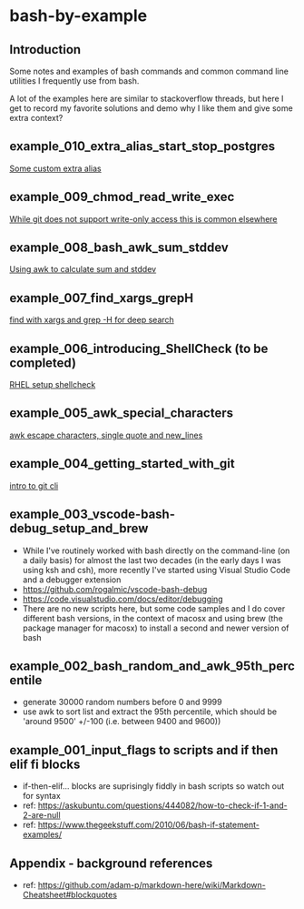 # bash-by-example
## Introduction

Some notes and examples of bash commands and common command line utilities I frequently use from bash.

A lot of the examples here are similar to stackoverflow threads, but here I get to record my favorite solutions and demo why I like them and give some extra context?


##  example_010_extra_alias_start_stop_postgres
[Some custom extra alias](example_010_extra_alias_start_stop_postgres/README.md)


##  example_009_chmod_read_write_exec
[While git does not support write-only access this is common elsewhere](example_009_chmod_read_write_exec/README.md)

## example_008_bash_awk_sum_stddev
[Using awk to calculate sum and stddev](example_008_bash_awk_sum_stddev/README.md)

## example_007_find_xargs_grepH
[find with xargs and grep -H for deep search](example_007_find_xargs_grepH/README.md)

## example_006_introducing_ShellCheck (to be completed)
[RHEL setup shellcheck](example_006_introducing_ShellCheck/README.md)

## example_005_awk_special_characters
[awk escape characters, single quote and new_lines](example_005_awk_special_characters/README.md)

## example_004_getting_started_with_git
[intro to git cli](example_004_getting_started_with_git/README.md)

## example_003_vscode-bash-debug_setup_and_brew
- While I've routinely worked with bash directly on the command-line (on a daily basis) for almost the last two decades (in the early days I was using ksh and csh), more recently I've started using Visual Studio Code and a debugger extension
- https://github.com/rogalmic/vscode-bash-debug
- https://code.visualstudio.com/docs/editor/debugging
- There are no new scripts here, but some code samples and I do cover different bash versions, in the context of macosx and using brew (the package manager for macosx) to install a second and newer version of bash


## example_002_bash_random_and_awk_95th_percentile
- generate 30000 random numbers before 0 and 9999
- use awk to sort list and extract the 95th percentile, which should be 'around 9500' +/-100 (i.e. between 9400 and 9600))

## example_001_input_flags to scripts and if then elif fi blocks
- if-then-elif... blocks are suprisingly fiddly in bash scripts so watch out for syntax
- ref: https://askubuntu.com/questions/444082/how-to-check-if-1-and-2-are-null
- ref: https://www.thegeekstuff.com/2010/06/bash-if-statement-examples/


## Appendix - background references

- ref: https://github.com/adam-p/markdown-here/wiki/Markdown-Cheatsheet#blockquotes

